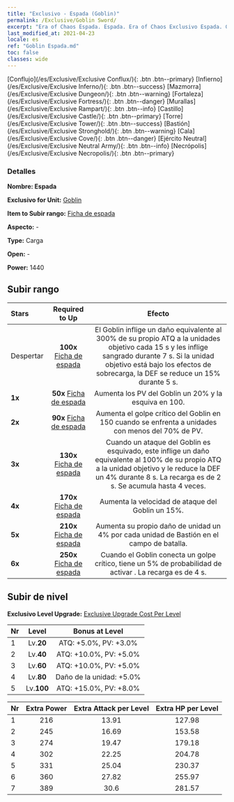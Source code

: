 ```yaml
---
title: "Exclusivo - Espada (Goblin)"
permalink: /Exclusive/Goblin Sword/
excerpt: "Era of Chaos Espada. Espada. Era of Chaos Exclusivo Espada. Goblin Exclusivo."
last_modified_at: 2021-04-23
locale: es
ref: "Goblin Espada.md"
toc: false
classes: wide
---
```

 [Conflujo](/es/Exclusive/Exclusive Conflux/){: .btn .btn--primary} [Infierno](/es/Exclusive/Exclusive Inferno/){: .btn .btn--success} [Mazmorra](/es/Exclusive/Exclusive Dungeon/){: .btn .btn--warning} [Fortaleza](/es/Exclusive/Exclusive Fortress/){: .btn .btn--danger} [Murallas](/es/Exclusive/Exclusive Rampart/){: .btn .btn--info} [Castillo](/es/Exclusive/Exclusive Castle/){: .btn .btn--primary} [Torre](/es/Exclusive/Exclusive Tower/){: .btn .btn--success} [Bastión](/es/Exclusive/Exclusive Stronghold/){: .btn .btn--warning} [Cala](/es/Exclusive/Exclusive Cove/){: .btn .btn--danger} [Ejército Neutral](/es/Exclusive/Exclusive Neutral Army/){: .btn .btn--info} [Necrópolis](/es/Exclusive/Exclusive Necropolis/){: .btn .btn--primary} 

### Detalles
 **Nombre: Espada** 

 **Exclusivo for Unit:** [Goblin](/es/units/Goblin/) 

 **Item to Subir rango:** [Ficha de espada](/ItemsES/con_912/)

 **Aspecto:** -

 **Type:** Carga

 **Open:** -

 **Power:** 1440

## Subir rango

  |     Stars    |  Required to Up | Efecto |
  |:-------------|:---------------:|:---------------:|
  |  Despertar  | **100x** [Ficha de espada](/ItemsES/con_912/) | <Machacapiedras> El Goblin inflige un daño equivalente al 300% de su propio ATQ a la unidades objetivo cada 15 s y les inflige sangrado durante 7 s. Si la unidad objetivo está bajo los efectos de sobrecarga, la DEF se reduce un 15% durante 5 s. |
  | **1x** <i class="fas fa-star"/> | **50x** [Ficha de espada](/ItemsES/con_912/) | Aumenta los PV del Goblin un 20% y la esquiva en 100. |
  | **2x** <i class="fas fa-star"/> | **90x** [Ficha de espada](/ItemsES/con_912/) | Aumenta el golpe crítico del Goblin en 150 cuando se enfrenta a unidades con menos del 70% de PV. |
  | **3x** <i class="fas fa-star"/> | **130x** [Ficha de espada](/ItemsES/con_912/) | <Golpe Presto> Cuando un ataque del Goblin es esquivado, este inflige un daño equivalente al 100% de su propio ATQ a la unidad objetivo y le reduce la DEF un 4% durante 8 s. La recarga es de 2 s. Se acumula hasta 4 veces. |
  | **4x** <i class="fas fa-star"/> | **170x** [Ficha de espada](/ItemsES/con_912/) | Aumenta la velocidad de ataque del Goblin un 15%. |
  | **5x** <i class="fas fa-star"/> | **210x** [Ficha de espada](/ItemsES/con_912/) | Aumenta su propio daño de unidad un 4% por cada unidad de Bastión en el campo de batalla. |
  | **6x** <i class="fas fa-star"/> | **250x** [Ficha de espada](/ItemsES/con_912/) | <Cadena Machacapiedras> Cuando el Goblin conecta un golpe crítico, tiene un 5% de probabilidad de activar <Machacapiedras>. La recarga es de 4 s. |


## Subir de nivel
 **Exclusivo Level Upgrade:** [Exclusive Upgrade Cost Per Level](/Exclusive/ExclusiveUpgradeCostPerLevel/)

  |  Nr  |   Level  | Bonus at Level |
  |:-----|:--------:|:--------------:|
  | 1 | Lv.**20** | ATQ: +5.0%, PV: +3.0% |
  | 2 | Lv.**40** | ATQ: +10.0%, PV: +5.0% |
  | 3 | Lv.**60** | ATQ: +10.0%, PV: +5.0% |
  | 4 | Lv.**80** | Daño de la unidad: +5.0% |
  | 5 | Lv.**100** | ATQ: +15.0%, PV: +8.0% |


  |  Nr  |  Extra Power | Extra Attack per Level | Extra HP per Level |
  |:-----|:--------:|:--------:|:--------:|
  | 1 | 216 | 13.91 | 127.98 |
  | 2 | 245 | 16.69 | 153.58 |
  | 3 | 274 | 19.47 | 179.18 |
  | 4 | 302 | 22.25 | 204.78 |
  | 5 | 331 | 25.04 | 230.37 |
  | 6 | 360 | 27.82 | 255.97 |
  | 7 | 389 | 30.6 | 281.57 |


